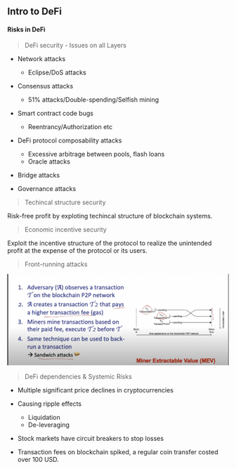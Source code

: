 ## Intro to DeFi

#### Risks in DeFi

> DeFi security - Issues on all Layers

* Network attacks
   * Eclipse/DoS attacks

* Consensus attacks
   * 51% attacks/Double-spending/Selfish mining

* Smart contract code bugs
   * Reentrancy/Authorization etc

* DeFi protocol composability attacks
   * Excessive arbitrage between pools, flash loans
   * Oracle attacks

* Bridge attacks

* Governance attacks

> Techincal structure security

Risk-free profit by exploting techincal structure of blockchain systems.

> Economic incentive security

Exploit the incentive structure of the protocol to realize the unintended profit at the expense of the protocol or its users.

> Front-running attacks

![alt text](image-6.png)

> DeFi dependencies & Systemic Risks

* Multiple significant price declines in cryptocurrencies

* Causing ripple effects
   * Liquidation
   * De-leveraging

* Stock markets have circuit breakers to stop losses

* Transaction fees on blockchain spiked, a regular coin transfer costed over 100 USD.